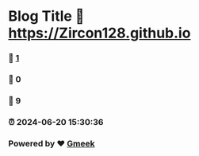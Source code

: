 # Blog Title :link: https://Zircon128.github.io 
### :page_facing_up: [1](https://Zircon128.github.io/tag.html) 
### :speech_balloon: 0 
### :hibiscus: 9 
### :alarm_clock: 2024-06-20 15:30:36 
### Powered by :heart: [Gmeek](https://github.com/Meekdai/Gmeek)
